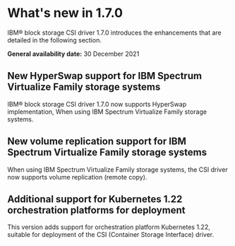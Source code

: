# What's new in 1.7.0

IBM® block storage CSI driver 1.7.0 introduces the enhancements that are detailed in the following section.

**General availability date:** 30 December 2021

## New HyperSwap support for IBM Spectrum Virtualize Family storage systems

IBM® block storage CSI driver 1.7.0 now supports HyperSwap implementation, When using IBM Spectrum Virtualize Family storage systems.

## New volume replication support for IBM Spectrum Virtualize Family storage systems

When using IBM Spectrum Virtualize Family storage systems, the CSI driver now supports volume replication (remote copy).

## Additional support for Kubernetes 1.22 orchestration platforms for deployment

This version adds support for orchestration platform Kubernetes 1.22, suitable for deployment of the CSI (Container Storage Interface) driver.



